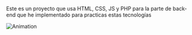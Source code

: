 Este es un proyecto que usa HTML, CSS, JS y PHP para la parte de back-end que he implementado para practicas estas tecnologías

![Animation](https://github.com/mariogutierrezlopez/Christmas-Presents/assets/102418143/4d6c897c-2d2a-4cce-ad0c-a95b3ab188da)
